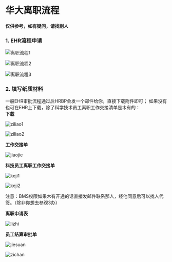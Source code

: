 # **华大离职流程**
#### 仅供参考，如有疑问，请找别人

### 1. EHR流程申请
![离职流程1](https://github.com/CasiaFan/BGI/blob/master/source/EHR%E7%94%B3%E8%AF%B7%E7%A6%BB%E8%81%8C1.png)

![离职流程2](https://github.com/CasiaFan/BGI/blob/master/source/EHR%E7%94%B3%E8%AF%B7%E7%A6%BB%E8%81%8C2.png)

![离职流程3](https://github.com/CasiaFan/BGI/blob/master/source/EHR%E7%94%B3%E8%AF%B7%E7%A6%BB%E8%81%8C3.png)

### 2. 填写纸质材料
一般EHR审批流程通过后HRBP会发一个邮件给你，直接下载附件即可； 如果没有也可在EHR上下载，除了科学技术员工离职工作交接清单是木有的：<br>
**下载**<br>

![ziliao1](https://github.com/CasiaFan/BGI/blob/master/source/%E8%B5%84%E6%96%99%E4%B8%8B%E8%BD%BD1.png)

![ziliao2](https://github.com/CasiaFan/BGI/blob/master/source/%E8%B5%84%E6%96%99%E4%B8%8B%E8%BD%BD2.png)

**工作交接单**<br>

![jiaojie](https://github.com/CasiaFan/BGI/blob/master/source/%E5%B7%A5%E4%BD%9C%E4%BA%A4%E6%8E%A5%E5%8D%95.png)

**科技员工离职工作交接单**<br>

![keji1](https://github.com/CasiaFan/BGI/blob/master/source/%E7%A7%91%E6%8A%80%E5%91%98%E5%B7%A5%E7%A6%BB%E8%81%8C%E5%B7%A5%E4%BD%9C%E4%BA%A4%E6%8E%A5%E5%8D%95.png)

![keji2](https://github.com/CasiaFan/BGI/blob/master/source/%E7%A7%91%E6%8A%80%E5%91%98%E5%B7%A5%E7%A6%BB%E8%81%8C%E5%B7%A5%E4%BD%9C%E4%BA%A4%E6%8E%A5%E5%8D%952.png)

注意：BMS权限如果木有开通的话直接发邮件联系那人，经他同意后可以找人代签。（除非你想去参观3办）

**离职申请表**<br>

![lizhi](https://github.com/CasiaFan/BGI/blob/master/source/%E7%A6%BB%E8%81%8C%E7%94%B3%E8%AF%B7%E8%A1%A8.png)

**员工结算审批单**<br>

![jiesuan](https://github.com/CasiaFan/BGI/blob/master/source/%E5%91%98%E5%B7%A5%E7%BB%93%E7%AE%97%E5%AE%A1%E6%89%B9%E5%8D%95.png)

![zichan](https://github.com/CasiaFan/BGI/blob/master/source/%E8%B5%84%E4%BA%A7%E8%BD%AC%E7%A7%BB%E5%8D%95.png)
